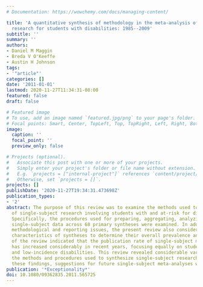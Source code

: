 ```yaml
---
# Documentation: https://wowchemy.com/docs/managing-content/

title: 'A quantitative synthesis of methodology in the meta-analysis of single-subject
  research for students with disabilities: 1985--2009'
subtitle: ''
summary: ''
authors:
- Daniel M Maggin
- Breda V O'Keeffe
- Austin H Johnson
tags:
- '"article"'
categories: []
date: '2011-01-01'
lastmod: 2020-11-27T11:34:31-08:00
featured: false
draft: false

# Featured image
# To use, add an image named `featured.jpg/png` to your page's folder.
# Focal points: Smart, Center, TopLeft, Top, TopRight, Left, Right, BottomLeft, Bottom, BottomRight.
image:
  caption: ''
  focal_point: ''
  preview_only: false

# Projects (optional).
#   Associate this post with one or more of your projects.
#   Simply enter your project's folder or file name without extension.
#   E.g. `projects = ["internal-project"]` references `content/project/deep-learning/index.md`.
#   Otherwise, set `projects = []`.
projects: []
publishDate: '2020-11-27T19:34:31.473698Z'
publication_types:
- '2'
abstract: The purpose of this review was to examine the methods used to conduct meta-analyses
  of single-subject research involving students with and at-risk for disabilities.
  Specifically, the procedures used for preparing, aggregating, analyzing, and evaluating
  single-subject data across 68 primary syntheses were examined. In addition to these
  methodological and reporting issues, the present review also considered various
  characteristics of syntheses to determine their overall prevalence and focus. Results
  of the review indicated that the publication rate of single-subject meta-analyses
  has increased considerably in recent years, focusing equally on students with high-
  and low-incidence disabilities. This review revealed considerable variability in
  the methods and procedures used to synthesize single-subject research. Based on
  these findings, suggestions for future single-subject meta-analyses were made.
publication: '*Exceptionality*'
doi: 10.1080/09362835.2011.565725
---
```

